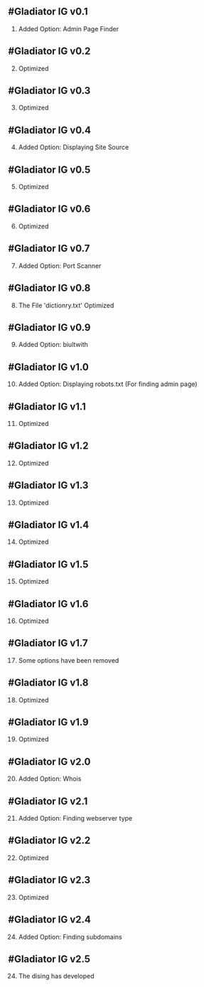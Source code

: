 #Gladiator IG v0.1
------------------
1. Added Option: Admin Page Finder

#Gladiator IG v0.2
------------------
2. Optimized

#Gladiator IG v0.3
------------------
3. Optimized

#Gladiator IG v0.4
------------------
4. Added Option: Displaying Site Source

#Gladiator IG v0.5
------------------
5. Optimized

#Gladiator IG v0.6
------------------
6. Optimized

#Gladiator IG v0.7
------------------
7. Added Option: Port Scanner

#Gladiator IG v0.8
------------------
8. The File 'dictionry.txt' Optimized

#Gladiator IG v0.9
------------------
9. Added Option: biultwith 

#Gladiator IG v1.0
------------------
10. Added Option: Displaying robots.txt (For finding admin page)

#Gladiator IG v1.1
------------------
11. Optimized

#Gladiator IG v1.2
------------------
12. Optimized

#Gladiator IG v1.3
------------------
13. Optimized

#Gladiator IG v1.4
------------------
14. Optimized

#Gladiator IG v1.5
------------------
15. Optimized

#Gladiator IG v1.6
------------------
16. Optimized

#Gladiator IG v1.7
------------------
17. Some options have been removed 

#Gladiator IG v1.8
------------------
18. Optimized

#Gladiator IG v1.9
------------------
19. Optimized

#Gladiator IG v2.0
------------------
20. Added Option: Whois

#Gladiator IG v2.1
------------------
21. Added Option: Finding webserver type

#Gladiator IG v2.2
------------------
22. Optimized
 
#Gladiator IG v2.3
------------------
23. Optimized
 
#Gladiator IG v2.4
------------------
24. Added Option: Finding subdomains

#Gladiator IG v2.5
------------------
24. The dising has developed

 




